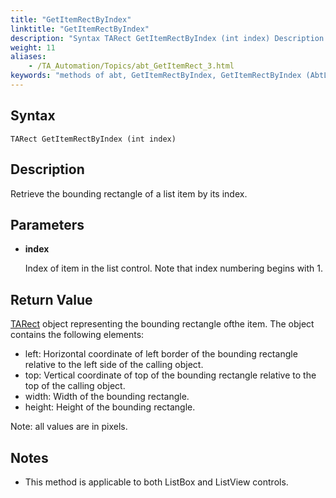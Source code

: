 ```yaml
--- 
title: "GetItemRectByIndex"
linktitle: "GetItemRectByIndex"
description: "Syntax TARect GetItemRectByIndex (int index) Description Retrieve the bounding rectangle of a list item by its index. Parameters index Index of item in the list control. Note that index numbering ..."
weight: 11
aliases: 
    - /TA_Automation/Topics/abt_GetItemRect_3.html
keywords: "methods of abt, GetItemRectByIndex, GetItemRectByIndex (AbtList), AbtList, getitemrectbyindex, abtlist getitemrectbyindex, get bounding rectangle of item list by index, rectangle covering item using index"
---
```


## Syntax

`TARect GetItemRectByIndex (int index)`

## Description

Retrieve the bounding rectangle of a list item by its index.

## Parameters

-   **index**

    Index of item in the list control. Note that index numbering begins with 1.


## Return Value

[TARect](/reuse/../TA_Automation/Topics/abt_TARect.html) object representing the bounding rectangle ofthe item. The object contains the following elements:

-   left: Horizontal coordinate of left border of the bounding rectangle relative to the left side of the calling object.
-   top: Vertical coordinate of top of the bounding rectangle relative to the top of the calling object.
-   width: Width of the bounding rectangle.
-   height: Height of the bounding rectangle.

Note: all values are in pixels.

## Notes

-   This method is applicable to both ListBox and ListView controls.




